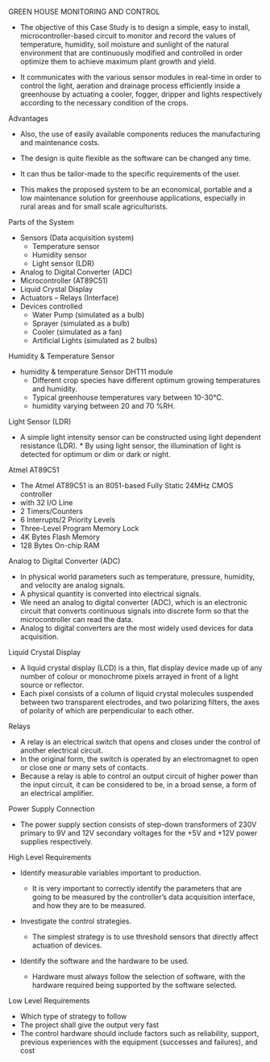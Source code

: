 GREEN HOUSE MONITORING AND CONTROL

* The objective of this Case Study is to design a simple, easy to install, microcontroller-based circuit to monitor and record the values of temperature, humidity, soil moisture and sunlight of the natural environment that are continuously modified and controlled in order optimize them to achieve maximum plant growth and yield. 


* It communicates with the various sensor modules in real-time in order to control the light, aeration and drainage process efficiently inside a greenhouse by actuating a cooler, fogger, dripper and lights respectively according to the necessary condition of the crops. 

Advantages

* Also, the use of easily available components reduces the manufacturing and maintenance costs. 

* The design is quite flexible as the software can be changed any time.

* It can thus be tailor-made to the specific requirements of the user. 

* This makes the proposed system to be an economical, portable and a low maintenance solution for greenhouse applications, especially in rural areas and for small scale agriculturists.


Parts of the System

* Sensors (Data acquisition system)
    * Temperature sensor 
    * Humidity sensor
    * Light sensor (LDR)
* Analog to Digital Converter (ADC)
* Microcontroller (AT89C51)
* Liquid Crystal Display
* Actuators – Relays (Interface)
* Devices controlled
    * Water Pump (simulated as a bulb)
    * Sprayer (simulated as a bulb)
    * Cooler (simulated as a fan)
    * Artificial Lights (simulated as 2 bulbs)

Humidity & Temperature Sensor 

* humidity & temperature Sensor DHT11 module
    * Different crop species have different optimum growing temperatures and humidity.
    * Typical greenhouse temperatures vary between 10-30°C.
    * humidity varying between 20 and 70 %RH.



Light Sensor (LDR) 

* A simple light intensity sensor can be constructed using light dependent resistance (LDR). * By using light sensor, the illumination of light is detected for optimum or dim or dark or night.


Atmel AT89C51

* The Atmel AT89C51 is an 8051-based Fully Static 24MHz CMOS controller
* with 32 I/O Line
* 2 Timers/Counters
* 6 Interrupts/2 Priority Levels
* Three-Level Program Memory Lock
* 4K Bytes Flash Memory
* 128 Bytes On-chip RAM


Analog to Digital Converter (ADC)

* In physical world parameters such as temperature, pressure, humidity, and velocity are analog signals.
* A physical quantity is converted into electrical signals. 
* We need an analog to digital converter (ADC), which is an electronic circuit that converts continuous signals into discrete form so that the microcontroller can read the data. 
* Analog to digital converters are the most widely used devices for data acquisition.

 
Liquid Crystal Display

* A liquid crystal display (LCD) is a thin, flat display device made up of any number of colour or monochrome pixels arrayed in front of a light source or reflector.
* Each pixel consists of a column of liquid crystal molecules suspended between two transparent electrodes, and two polarizing filters, the axes of polarity of which are perpendicular to each other.



Relays

* A relay is an electrical switch that opens and closes under the control of another electrical circuit. 
* In the original form, the switch is operated by an electromagnet to open or close one or many sets of contacts.
* Because a relay is able to control an output circuit of higher power than the input circuit, it can be considered to be, in a broad sense, a form of an electrical amplifier.



Power Supply Connection

* The power supply section consists of step-down transformers of 230V primary to 9V and 12V secondary voltages for the +5V and +12V power supplies respectively.



High Level Requirements

* Identify measurable variables important to production. 
    * It is very important to correctly identify the parameters that are going to be measured by the controller’s data acquisition interface, and how they are to be measured.

* Investigate the control strategies. 
    * The simplest strategy is to use threshold sensors that directly affect actuation of devices.

* Identify the software and the hardware to be used. 

    * 	Hardware must always follow the selection of software, with the hardware required being supported by the software selected.

Low Level Requirements

* Which type of strategy to follow
* The project shall give the output very fast
* The control hardware should include factors such as reliability, support, previous experiences with the equipment (successes and failures), and cost
